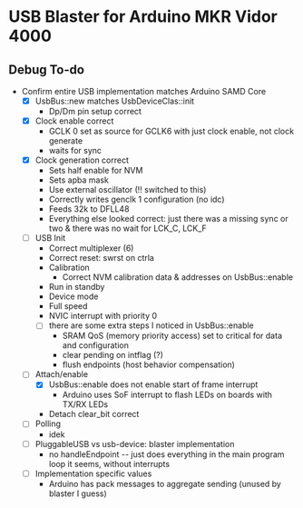 # USB Blaster for Arduino MKR Vidor 4000

## Debug To-do

- Confirm entire USB implementation matches Arduino SAMD Core
    - [x] UsbBus::new matches UsbDeviceClas::init
        - Dp/Dm pin setup correct
    - [x] Clock enable correct
        - GCLK 0 set as source for GCLK6 with just clock enable, not clock generate
        - waits for sync
    - [x] Clock generation correct
        - Sets half enable for NVM
        - Sets apba mask
        - Use external oscillator (!! switched to this)
        - Correctly writes genclk 1 configuration (no idc)
        - Feeds 32k to DFLL48
        - Everything else looked correct: just there was a missing sync or two & there was no wait for LCK_C, LCK_F
    - [ ] USB Init
        - Correct multiplexer (6)
        - Correct reset: swrst on ctrla
        - Calibration
            - Correct NVM calibration data & addresses on UsbBus::enable
        - Run in standby
        - Device mode
        - Full speed
        - NVIC interrupt with priority 0
        - [ ] there are some extra steps I noticed in UsbBus::enable
            - SRAM QoS (memory priority access) set to critical for data and configuration
            - clear pending on intflag (?)
            - flush endpoints (host behavior compensation)
    - [ ] Attach/enable
        - [x] UsbBus::enable does not enable start of frame interrupt
            - Arduino uses SoF interrupt to flash LEDs on boards with TX/RX LEDs
        - Detach clear_bit correct
    - [ ] Polling
        - idek
    - [ ] PluggableUSB vs usb-device: blaster implementation
        - no handleEndpoint -- just does everything in the main program loop it seems, without interrupts
    - [ ] Implementation specific values
        - Arduino has pack messages to aggregate sending (unused by blaster I guess)